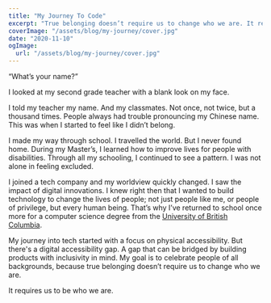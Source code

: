 ```yaml
---
title: "My Journey To Code"
excerpt: "True belonging doesn’t require us to change who we are. It requires us to be who we are."
coverImage: "/assets/blog/my-journey/cover.jpg"
date: "2020-11-10"
ogImage:
  url: "/assets/blog/my-journey/cover.jpg"
---
```


“What’s your name?”

I looked at my second grade teacher with a blank look on my face.

I told my teacher my name. And my classmates. Not once, not twice, but a thousand times. People always had trouble pronouncing my Chinese name. This was when I started to feel like I didn’t belong.

I made my way through school. I travelled the world. But I never found home. During my Master’s, I learned how to improve lives for people with disabilities. Through all my schooling, I continued to see a pattern. I was not alone in feeling excluded.

I joined a tech company and my worldview quickly changed. I saw the impact of digital innovations. I knew right then that I wanted to build technology to change the lives of people; not just people like me, or people of privilege, but every human being. That’s why I’ve returned to school once more for a computer science degree from the [University of British Columbia](https://www.ubc.ca/about/).

My journey into tech started with a focus on physical accessibility. But there's a digital accessibility gap. A gap that can be bridged by building products with inclusivity in mind. My goal is to celebrate people of all backgrounds, because true belonging doesn’t require us to change who we are.

It requires us to be who we are.
